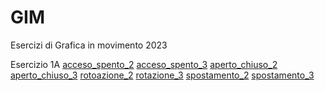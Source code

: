 # GIM
Esercizi di Grafica in movimento 2023

Esercizio 1A
[acceso_spento_2](es_1A/acceso_spento_2.html)
[acceso_spento_3](es_1A/acceso_spento_3.html)
[aperto_chiuso_2](es_1A/aperto_chiuso_2.html)
[aperto_chiuso_3](es_1A/aperto_chiuso_3.html)
[rotoazione_2](es_1A/rotazione_2.html)
[rotazione_3](es_1A/rotazione_3.html)
[spostamento_2](es_1A/spostamento_2.html)
[spostamento_3](es_1A/spostamento_3.html)

